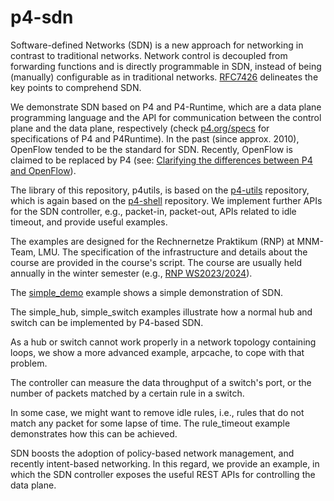 # p4-sdn

Software-defined Networks (SDN) is a new approach for networking in contrast to traditional networks. Network control is decoupled from forwarding functions and is directly programmable in SDN, instead of being (manually) configurable as in traditional networks. [RFC7426](https://www.rfc-editor.org/rfc/rfc7426.html) delineates the key points to comprehend SDN.

We demonstrate SDN based on P4 and P4-Runtime, which are a data plane programming language and the API for communication between the control plane and the data plane, respectively (check [p4.org/specs](https://p4.org/specs/) for specifications of P4 and P4Runtime). In the past (since approx. 2010), OpenFlow tended to be the standard for SDN. Recently, OpenFlow is claimed to be replaced by P4 (see: [Clarifying the differences between P4 and OpenFlow](https://opennetworking.org/news-and-events/blog/clarifying-the-differences-between-p4-and-openflow/)).

The library of this repository, p4utils, is based on the [p4-utils](https://github.com/nsg-ethz/p4-utils) repository, which is again based on the [p4-shell](https://github.com/p4lang/p4runtime-shell) repository. We implement further APIs for the SDN controller, e.g., packet-in, packet-out, APIs related to idle timeout, and provide useful examples.

The examples are designed for the Rechnernetze Praktikum (RNP) at MNM-Team, LMU. The specification of the infrastructure and details about the course are provided in the course's script. The course are usually held annually in the winter semester (e.g., [RNP WS2023/2024](https://www.nm.ifi.lmu.de/teaching/Praktika/2023ws/rnp/)).

The [simple\_demo](simple_demo) example shows a simple demonstration of SDN.

The simple\_hub, simple\_switch examples illustrate how a normal hub and switch can be implemented by P4-based SDN.

As a hub or switch cannot work properly in a network topology containing loops, we show a more advanced example, arpcache, to cope with that problem.

The controller can measure the data throughput of a switch's port, or the number of packets matched by a certain rule in a switch.

In some case, we might want to remove idle rules, i.e., rules that do not match any packet for some lapse of time. The rule\_timeout example demonstrates how this can be achieved.

SDN boosts the adoption of policy-based network management, and recently intent-based networking. In this regard, we provide an example, in which the SDN controller exposes the useful REST APIs for controlling the data plane.
